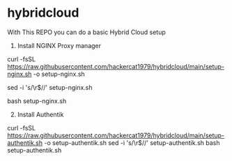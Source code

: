 # hybridcloud

With This REPO you can do a basic Hybrid Cloud setup

1) Install NGINX Proxy manager

curl -fsSL https://raw.githubusercontent.com/hackercat1979/hybridcloud/main/setup-nginx.sh -o setup-nginx.sh

sed -i 's/\r$//' setup-nginx.sh

bash setup-nginx.sh

2) Install Authentik
   
curl -fsSL https://raw.githubusercontent.com/hackercat1979/hybridcloud/main/setup-authentik.sh -o setup-authentik.sh
sed -i 's/\r$//' setup-authentik.sh
bash setup-authentik.sh

